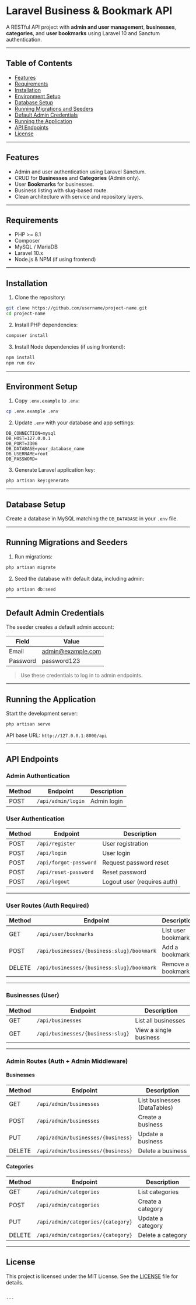 # Laravel Business & Bookmark API

A RESTful API project with **admin and user management**, **businesses**, **categories**, and **user bookmarks** using Laravel 10 and Sanctum authentication.

---

## Table of Contents

- [Features](#features)
- [Requirements](#requirements)
- [Installation](#installation)
- [Environment Setup](#environment-setup)
- [Database Setup](#database-setup)
- [Running Migrations and Seeders](#running-migrations-and-seeders)
- [Default Admin Credentials](#default-admin-credentials)
- [Running the Application](#running-the-application)
- [API Endpoints](#api-endpoints)
- [License](#license)

---

## Features

- Admin and user authentication using Laravel Sanctum.
- CRUD for **Businesses** and **Categories** (Admin only).
- User **Bookmarks** for businesses.
- Business listing with slug-based route.
- Clean architecture with service and repository layers.

---

## Requirements

- PHP >= 8.1  
- Composer  
- MySQL / MariaDB  
- Laravel 10.x  
- Node.js & NPM (if using frontend)  

---

## Installation

1. Clone the repository:

```bash
git clone https://github.com/username/project-name.git
cd project-name
````

2. Install PHP dependencies:

```bash
composer install
```

3. Install Node dependencies (if using frontend):

```bash
npm install
npm run dev
```

---

## Environment Setup

1. Copy `.env.example` to `.env`:

```bash
cp .env.example .env
```

2. Update `.env` with your database and app settings:

```env
DB_CONNECTION=mysql
DB_HOST=127.0.0.1
DB_PORT=3306
DB_DATABASE=your_database_name
DB_USERNAME=root
DB_PASSWORD=
```

3. Generate Laravel application key:

```bash
php artisan key:generate
```

---

## Database Setup

Create a database in MySQL matching the `DB_DATABASE` in your `.env` file.

---

## Running Migrations and Seeders

1. Run migrations:

```bash
php artisan migrate
```

2. Seed the database with default data, including admin:

```bash
php artisan db:seed
```

---

## Default Admin Credentials

The seeder creates a default admin account:

| Field    | Value                                         |
| -------- | --------------------------------------------- |
| Email    | [admin@example.com](mailto:admin@example.com) |
| Password | password123                                   |

> Use these credentials to log in to admin endpoints.

---

## Running the Application

Start the development server:

```bash
php artisan serve
```

API base URL: `http://127.0.0.1:8000/api`

---

## API Endpoints

### Admin Authentication

| Method | Endpoint           | Description |
| ------ | ------------------ | ----------- |
| POST   | `/api/admin/login` | Admin login |

### User Authentication

| Method | Endpoint               | Description                 |
| ------ | ---------------------- | --------------------------- |
| POST   | `/api/register`        | User registration           |
| POST   | `/api/login`           | User login                  |
| POST   | `/api/forgot-password` | Request password reset      |
| POST   | `/api/reset-password`  | Reset password              |
| POST   | `/api/logout`          | Logout user (requires auth) |

---

### User Routes (Auth Required)

| Method | Endpoint                                   | Description         |
| ------ | ------------------------------------------ | ------------------- |
| GET    | `/api/user/bookmarks`                      | List user bookmarks |
| POST   | `/api/businesses/{business:slug}/bookmark` | Add a bookmark      |
| DELETE | `/api/businesses/{business:slug}/bookmark` | Remove a bookmark   |

---

### Businesses (User)

| Method | Endpoint                          | Description            |
| ------ | --------------------------------- | ---------------------- |
| GET    | `/api/businesses`                 | List all businesses    |
| GET    | `/api/businesses/{business:slug}` | View a single business |

---

### Admin Routes (Auth + Admin Middleware)

#### Businesses

| Method | Endpoint                           | Description                  |
| ------ | ---------------------------------- | ---------------------------- |
| GET    | `/api/admin/businesses`            | List businesses (DataTables) |
| POST   | `/api/admin/businesses`            | Create a business            |
| PUT    | `/api/admin/businesses/{business}` | Update a business            |
| DELETE | `/api/admin/businesses/{business}` | Delete a business            |

#### Categories

| Method | Endpoint                           | Description       |
| ------ | ---------------------------------- | ----------------- |
| GET    | `/api/admin/categories`            | List categories   |
| POST   | `/api/admin/categories`            | Create a category |
| PUT    | `/api/admin/categories/{category}` | Update a category |
| DELETE | `/api/admin/categories/{category}` | Delete a category |

---

## License

This project is licensed under the MIT License. See the [LICENSE](LICENSE) file for details.

```

---